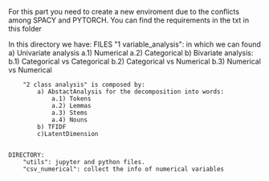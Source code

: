 For this part you need to create a new enviroment due to the conflicts among SPACY and PYTORCH. 
You can find the requirements in the txt in this folder

In this directory we have:
    FILES
        "1 variable_analysis": in which we can found
            a)  Univariate analysis
                a.1) Numerical
                a.2) Categorical
            b)  Bivariate analysis:
                b.1) Categorical vs Categorical
                b.2) Categorical vs Numerical
                b.3) Numerical vs Numerical
        
        
        "2 class analysis" is composed by:
            a) AbstactAnalysis for the decomposition into words:
                a.1) Tokens
                a.2) Lemmas
                a.3) Stems
                a.4) Nouns
            b) TFIDF
            c)LatentDimension
        

    DIRECTORY:
        "utils": jupyter and python files. 
        "csv_numerical": collect the info of numerical variables 




